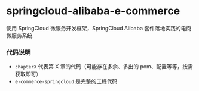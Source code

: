 # springcloud-alibaba-e-commerce

使用 SpringCloud 微服务开发框架，SpringCloud Alibaba 套件落地实践的电商微服务系统

### 代码说明
* `chapterX` 代表第 X 章的代码（可能存在多余、多出的 pom、配置等等，按需获取即可）
* `e-commerce-springcloud` 是完整的工程代码
